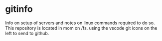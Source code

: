 # gitinfo
Info on setup of servers and notes on linux commands required to do so. This repository is located in mom on /fs. using the vscode git icons on the left to send to github. 